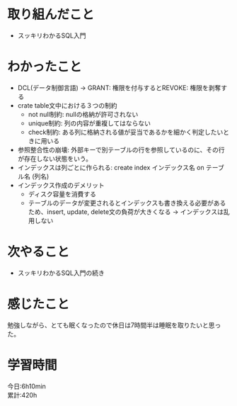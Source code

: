 # 取り組んだこと       
- スッキリわかるSQL入門
# わかったこと
- DCL(データ制御言語) → GRANT: 権限を付与するとREVOKE: 権限を剥奪する
- crate table文中における３つの制約
  - not null制約: nullの格納が許可されない
  - unique制約: 列の内容が重複してはならない
  - check制約: ある列に格納される値が妥当であるかを細かく判定したいときに用いる
- 参照整合性の崩壊: 外部キーで別テーブルの行を参照しているのに、その行が存在しない状態をいう。
- インデックスは列ごとに作られる:  create index インデックス名 on テーブル名 (列名)
- インデックス作成のデメリット
  - ディスク容量を消費する
  - テーブルのデータが変更されるとインデックスも書き換える必要があるため、insert, update, delete文の負荷が大きくなる
  → インデックスは乱用しない
# 次やること  
- スッキリわかるSQL入門の続き
# 感じたこと
勉強しながら、とても眠くなったので休日は7時間半は睡眠を取りたいと思った。  
# 学習時間  
今日:6h10min  
累計:420h
